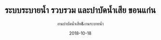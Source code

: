 ---
title: ระบบระบายน้ำ รวบรวม และบำบัดน้ำเสีย ขอนแก่น
subtitle: งานบำบัดน้ำเสีย&งานระบายน้ำ
layout: default
modal-id: 35
date: 2018-10-18
img: BB14.JPG
thumbnail: BB14.JPG
alt: image-alt
project-date: ก.ย. 2538 - มี.ค. 2542
# client: Start Bootstrap
category: งานบำบัดน้ำเสีย&งานระบายน้ำ
description: ระบบระบายน้ำเสีย เทศบาลเมืองขอนแก่น
---